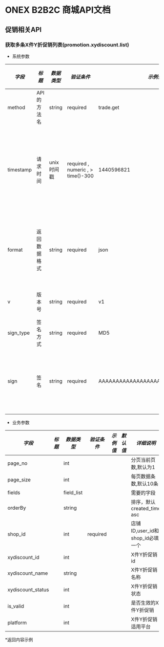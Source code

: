 # ONEX B2B2C 商城API文档

## 促销相关API

### 获取多条X件Y折促销列表(promotion.xydiscount.list)

* 系统参数

| *字段* | *标题* | *数据类型* | *验证条件* | *示例值* | *默认值* | *详细说明* |
| ------------- | ------------- | ------------- | ------------- | ------------- | ------------- | ------------- |
| method | API的方法名 | string | required | trade.get | null | 标识请求的是哪个API |
| timestamp | 请求时间 | unix时间戳 | required , numeric , > time()-300 | 1440596821 | null | 标识API请求的发起时间，如果超时300秒则拒绝请求 |
| format | 返回数据格式 | string | required | json | json | 返回数据是json格式的，目前只支持json |
| v | 版本号 | string | required | v1 | null | 标识该接口的版本 |
| sign_type | 签名方式 | string | required | MD5 | null | 标识签名算法 |
| sign | 签名 | string | required | AAAAAAAAAAAAAAAAAAAAAAAAAAAAAAAAA | null | 数据签名，32位长度16进制数字 |


* 业务参数

| *字段* | *标题* | *数据类型* | *验证条件* | *示例值* | *默认值* | *详细说明* |
| ------------- | ------------- | ------------- | ------------- | ------------- | ------------- | ------------- |
| page_no |  | int |  |  |  | 分页当前页数,默认为1 |
| page_size |  | int |  |  |  | 每页数据条数,默认10条 |
| fields |  | field_list |  |  |  | 需要的字段 |
| orderBy |  | string |  |  |  | 排序，默认created_time asc |
| shop_id |  | int | required |  |  | 店铺ID,user_id和shop_id必填一个 |
| xydiscount_id |  | int |  |  |  | X件Y折促销id |
| xydiscount_name |  | string |  |  |  | X件Y折促销名称 |
| xydiscount_status |  | int |  |  |  | X件Y折促销状态 |
| is_valid |  | int |  |  |  | 是否生效的X件Y折促销 |
| platform |  | int |  |  |  | X件Y折促销适用平台 |


*返回内容示例

```



```


